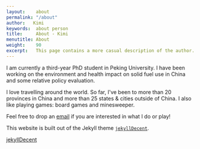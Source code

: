 ```yaml
---
layout:    about
permalink: "/about"
author:   Kimi
keywords:  about person 
title:     About - Kimi
menutitle: About
weight:    90
excerpt:   This page contains a more casual description of the author.
--- 
```

<script async defer src="https://buttons.github.io/buttons.js"></script>

I am currently a third-year PhD student in Peking University. I have been working on the environment and health impact on solid fuel use in China and some relative policy evaluation. 

I love travelling around the world. So far, I've been to more than 20 provinces in China and more than 25 states & cities outside of China. I also like playing games: board games and minesweeper.

Feel free to drop an [email](mailto:wjmeng@pku.edu.cn) if you are interested in what I do or play!

This website is built out of the Jekyll theme [`jekyllDecent`](https://github.com/jwillmer/jekyllDecent).

<p class="github-button-container">
<a class="github-button" href="https://github.com/jwillmer/jekyllDecent" data-size="large" data-show-count="true" aria-label="Star jwillmer/jekyllDecent on GitHub">jekyllDecent</a>
</p>